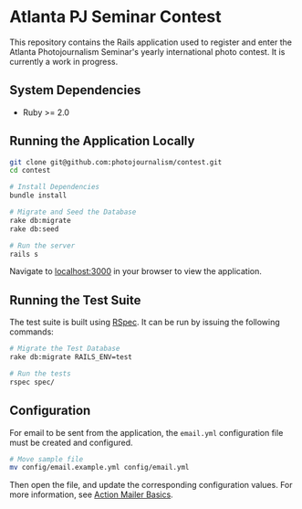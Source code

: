 # Atlanta PJ Seminar Contest

This repository contains the Rails application used to register and enter the Atlanta Photojournalism Seminar's yearly international photo contest. It is currently a work in progress.

## System Dependencies

* Ruby >= 2.0

## Running the Application Locally

```bash
git clone git@github.com:photojournalism/contest.git
cd contest

# Install Dependencies
bundle install

# Migrate and Seed the Database
rake db:migrate
rake db:seed

# Run the server
rails s
```

Navigate to [localhost:3000](http://localhost:3000) in your browser to view the application.

## Running the Test Suite

The test suite is built using [RSpec](https://github.com/rspec/rspec). It can be run by issuing the following commands:

```bash
# Migrate the Test Database
rake db:migrate RAILS_ENV=test

# Run the tests
rspec spec/
```

## Configuration

For email to be sent from the application, the `email.yml` configuration file must be created and configured.

```bash
# Move sample file
mv config/email.example.yml config/email.yml
```

Then open the file, and update the corresponding configuration values. For more information, see [Action Mailer Basics](http://guides.rubyonrails.org/action_mailer_basics.html).